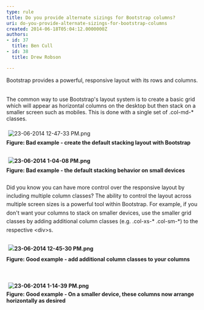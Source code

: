```yaml
---
type: rule
title: Do you provide alternate sizings for Bootstrap columns?
uri: do-you-provide-alternate-sizings-for-bootstrap-columns
created: 2014-06-18T05:04:12.0000000Z
authors:
- id: 37
  title: Ben Cull
- id: 38
  title: Drew Robson

---
```




<span class='intro'> <span style="line-height&#58;20.799999237060547px;">​​​​​​Bootstrap provides a powerful, responsive layout with its rows and columns.</span> </span>

<div><br></div><div>The common&#160;way to use Bootstrap's layout system&#160;is to create a basic grid which will appear as horizontal columns on the desktop but then stack on a smaller screen such as mobiles. This is done with a single set of .col-md-* classes.</div><div><br></div><div><img src="/WebSites/RulesToBetterUIBootstrap/PublishingImages/Pages/Do-you-provide-alternate-sizings-for-Bootstrap-columns/23-06-2014%2012-47-33%20PM.png" alt="23-06-2014 12-47-33 PM.png" style="margin&#58;5px;" /><br></div>​<strong style="line-height&#58;1.6;">Figure&#58; Bad example -&#160;create the default stacking layout with Bootstrap</strong><div><span style="line-height&#58;20.799999237060547px;"><b><br></b></span></div><div><span style="line-height&#58;20.799999237060547px;"><b><img src="/WebSites/RulesToBetterUIBootstrap/PublishingImages/Pages/Do-you-provide-alternate-sizings-for-Bootstrap-columns/23-06-2014%201-04-08%20PM.png" alt="23-06-2014 1-04-08 PM.png" style="margin&#58;5px;" /><br></b></span></div><div><span style="line-height&#58;20.799999237060547px;"><b>Figure&#58;​ Bad example - the default stacking behavior on small devices<br></b></span><strong style="line-height&#58;1.6;"></strong><div><span style="line-height&#58;1.6;"><br></span></div><div><span style="line-height&#58;1.6;">Did you know you can have more control over the responsive layout by including multiple column classes? The ability to control the layout across multiple screen sizes is a powerful tool within Bootstrap.&#160;</span><span style="line-height&#58;1.6;">For example, if you don't want your columns to stack on smaller devices, use the smaller grid classes by adding additional column classes (e.g. .</span><span style="line-height&#58;1.6;">col-xs-* .col-sm-*) to the respective &lt;div&gt;s.</span></div><div><span style="line-height&#58;1.6;"><br></span></div><div><strong style="line-height&#58;1.6;">​</strong><strong style="line-height&#58;1.6;"><img src="/WebSites/RulesToBetterUIBootstrap/PublishingImages/Pages/Do-you-provide-alternate-sizings-for-Bootstrap-columns/23-06-2014%2012-45-30%20PM.png" alt="23-06-2014 12-45-30 PM.png" style="margin&#58;5px;" /></strong></div><div><span style="line-height&#58;1.6;"></span><strong style="line-height&#58;1.6;">Figure&#58; Good example -&#160;add additional column classes to your columns</strong></div><div><p><strong><br></strong></p><p><strong><img src="/WebSites/RulesToBetterUIBootstrap/PublishingImages/Pages/Do-you-provide-alternate-sizings-for-Bootstrap-columns/23-06-2014%201-14-39%20PM.png" alt="23-06-2014 1-14-39 PM.png" style="margin&#58;5px;" /><br>​Figure&#58; Good example - On a smaller device, these columns now arrange horizontally as desired</strong></p></div></div>


